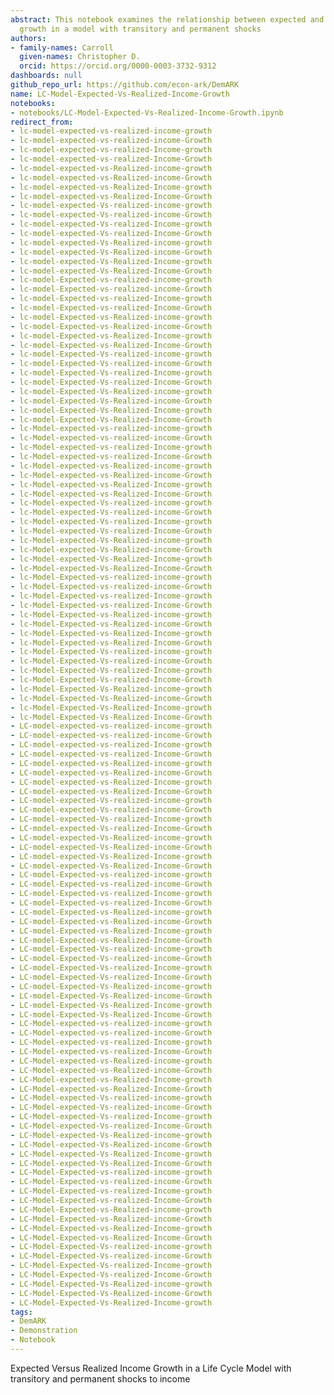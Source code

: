 ```yaml
---
abstract: This notebook examines the relationship between expected and actual income
  growth in a model with transitory and permanent shocks
authors:
- family-names: Carroll
  given-names: Christopher D.
  orcid: https://orcid.org/0000-0003-3732-9312
dashboards: null
github_repo_url: https://github.com/econ-ark/DemARK
name: LC-Model-Expected-Vs-Realized-Income-Growth
notebooks:
- notebooks/LC-Model-Expected-Vs-Realized-Income-Growth.ipynb
redirect_from:
- lc-model-expected-vs-realized-income-growth
- lc-model-expected-vs-realized-income-Growth
- lc-model-expected-vs-realized-Income-growth
- lc-model-expected-vs-realized-Income-Growth
- lc-model-expected-vs-Realized-income-growth
- lc-model-expected-vs-Realized-income-Growth
- lc-model-expected-vs-Realized-Income-growth
- lc-model-expected-vs-Realized-Income-Growth
- lc-model-expected-Vs-realized-income-growth
- lc-model-expected-Vs-realized-income-Growth
- lc-model-expected-Vs-realized-Income-growth
- lc-model-expected-Vs-realized-Income-Growth
- lc-model-expected-Vs-Realized-income-growth
- lc-model-expected-Vs-Realized-income-Growth
- lc-model-expected-Vs-Realized-Income-growth
- lc-model-expected-Vs-Realized-Income-Growth
- lc-model-Expected-vs-realized-income-growth
- lc-model-Expected-vs-realized-income-Growth
- lc-model-Expected-vs-realized-Income-growth
- lc-model-Expected-vs-realized-Income-Growth
- lc-model-Expected-vs-Realized-income-growth
- lc-model-Expected-vs-Realized-income-Growth
- lc-model-Expected-vs-Realized-Income-growth
- lc-model-Expected-vs-Realized-Income-Growth
- lc-model-Expected-Vs-realized-income-growth
- lc-model-Expected-Vs-realized-income-Growth
- lc-model-Expected-Vs-realized-Income-growth
- lc-model-Expected-Vs-realized-Income-Growth
- lc-model-Expected-Vs-Realized-income-growth
- lc-model-Expected-Vs-Realized-income-Growth
- lc-model-Expected-Vs-Realized-Income-growth
- lc-model-Expected-Vs-Realized-Income-Growth
- lc-Model-expected-vs-realized-income-growth
- lc-Model-expected-vs-realized-income-Growth
- lc-Model-expected-vs-realized-Income-growth
- lc-Model-expected-vs-realized-Income-Growth
- lc-Model-expected-vs-Realized-income-growth
- lc-Model-expected-vs-Realized-income-Growth
- lc-Model-expected-vs-Realized-Income-growth
- lc-Model-expected-vs-Realized-Income-Growth
- lc-Model-expected-Vs-realized-income-growth
- lc-Model-expected-Vs-realized-income-Growth
- lc-Model-expected-Vs-realized-Income-growth
- lc-Model-expected-Vs-realized-Income-Growth
- lc-Model-expected-Vs-Realized-income-growth
- lc-Model-expected-Vs-Realized-income-Growth
- lc-Model-expected-Vs-Realized-Income-growth
- lc-Model-expected-Vs-Realized-Income-Growth
- lc-Model-Expected-vs-realized-income-growth
- lc-Model-Expected-vs-realized-income-Growth
- lc-Model-Expected-vs-realized-Income-growth
- lc-Model-Expected-vs-realized-Income-Growth
- lc-Model-Expected-vs-Realized-income-growth
- lc-Model-Expected-vs-Realized-income-Growth
- lc-Model-Expected-vs-Realized-Income-growth
- lc-Model-Expected-vs-Realized-Income-Growth
- lc-Model-Expected-Vs-realized-income-growth
- lc-Model-Expected-Vs-realized-income-Growth
- lc-Model-Expected-Vs-realized-Income-growth
- lc-Model-Expected-Vs-realized-Income-Growth
- lc-Model-Expected-Vs-Realized-income-growth
- lc-Model-Expected-Vs-Realized-income-Growth
- lc-Model-Expected-Vs-Realized-Income-growth
- lc-Model-Expected-Vs-Realized-Income-Growth
- LC-model-expected-vs-realized-income-growth
- LC-model-expected-vs-realized-income-Growth
- LC-model-expected-vs-realized-Income-growth
- LC-model-expected-vs-realized-Income-Growth
- LC-model-expected-vs-Realized-income-growth
- LC-model-expected-vs-Realized-income-Growth
- LC-model-expected-vs-Realized-Income-growth
- LC-model-expected-vs-Realized-Income-Growth
- LC-model-expected-Vs-realized-income-growth
- LC-model-expected-Vs-realized-income-Growth
- LC-model-expected-Vs-realized-Income-growth
- LC-model-expected-Vs-realized-Income-Growth
- LC-model-expected-Vs-Realized-income-growth
- LC-model-expected-Vs-Realized-income-Growth
- LC-model-expected-Vs-Realized-Income-growth
- LC-model-expected-Vs-Realized-Income-Growth
- LC-model-Expected-vs-realized-income-growth
- LC-model-Expected-vs-realized-income-Growth
- LC-model-Expected-vs-realized-Income-growth
- LC-model-Expected-vs-realized-Income-Growth
- LC-model-Expected-vs-Realized-income-growth
- LC-model-Expected-vs-Realized-income-Growth
- LC-model-Expected-vs-Realized-Income-growth
- LC-model-Expected-vs-Realized-Income-Growth
- LC-model-Expected-Vs-realized-income-growth
- LC-model-Expected-Vs-realized-income-Growth
- LC-model-Expected-Vs-realized-Income-growth
- LC-model-Expected-Vs-realized-Income-Growth
- LC-model-Expected-Vs-Realized-income-growth
- LC-model-Expected-Vs-Realized-income-Growth
- LC-model-Expected-Vs-Realized-Income-growth
- LC-model-Expected-Vs-Realized-Income-Growth
- LC-Model-expected-vs-realized-income-growth
- LC-Model-expected-vs-realized-income-Growth
- LC-Model-expected-vs-realized-Income-growth
- LC-Model-expected-vs-realized-Income-Growth
- LC-Model-expected-vs-Realized-income-growth
- LC-Model-expected-vs-Realized-income-Growth
- LC-Model-expected-vs-Realized-Income-growth
- LC-Model-expected-vs-Realized-Income-Growth
- LC-Model-expected-Vs-realized-income-growth
- LC-Model-expected-Vs-realized-income-Growth
- LC-Model-expected-Vs-realized-Income-growth
- LC-Model-expected-Vs-realized-Income-Growth
- LC-Model-expected-Vs-Realized-income-growth
- LC-Model-expected-Vs-Realized-income-Growth
- LC-Model-expected-Vs-Realized-Income-growth
- LC-Model-expected-Vs-Realized-Income-Growth
- LC-Model-Expected-vs-realized-income-growth
- LC-Model-Expected-vs-realized-income-Growth
- LC-Model-Expected-vs-realized-Income-growth
- LC-Model-Expected-vs-realized-Income-Growth
- LC-Model-Expected-vs-Realized-income-growth
- LC-Model-Expected-vs-Realized-income-Growth
- LC-Model-Expected-vs-Realized-Income-growth
- LC-Model-Expected-vs-Realized-Income-Growth
- LC-Model-Expected-Vs-realized-income-growth
- LC-Model-Expected-Vs-realized-income-Growth
- LC-Model-Expected-Vs-realized-Income-growth
- LC-Model-Expected-Vs-realized-Income-Growth
- LC-Model-Expected-Vs-Realized-income-growth
- LC-Model-Expected-Vs-Realized-income-Growth
- LC-Model-Expected-Vs-Realized-Income-growth
tags:
- DemARK
- Demonstration
- Notebook
---
```


Expected Versus Realized Income Growth in a Life Cycle Model with transitory and permanent shocks to income
